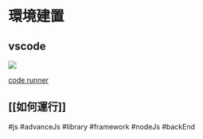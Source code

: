 # 環境建置
## vscode
![](https://i.imgur.com/ysDUTfV.png)

[code runner](https://marketplace.visualstudio.com/items?itemName=formulahendry.code-runner)

## [[如何運行]]

#js #advanceJs #library #framework #nodeJs #backEnd